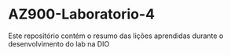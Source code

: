 # AZ900-Laboratorio-4
Este repositório contém o resumo das lições aprendidas durante o desenvolvimento do lab na DIO
